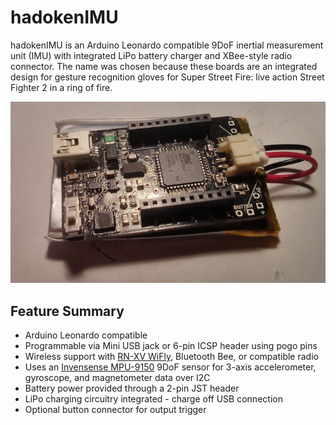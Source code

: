 hadokenIMU
==========

hadokenIMU is an Arduino Leonardo compatible 9DoF inertial measurement unit (IMU) with integrated LiPo battery charger and XBee-style radio connector. The name was chosen because these boards are an integrated design for gesture recognition gloves for Super Street Fire: live action Street Fighter 2 in a ring of fire.

![hadokenIMU photo](docs/hadokenIMU.jpg)

Feature Summary
---------------

* Arduino Leonardo compatible
* Programmable via Mini USB jack or 6-pin ICSP header using pogo pins
* Wireless support with [RN-XV WiFly](http://rovingnetworks.com/products/RN171XV), Bluetooth Bee, or compatible radio
* Uses an [Invensense MPU-9150](http://www.invensense.com/mems/gyro/mpu9150.html) 9DoF sensor for 3-axis accelerometer, gyroscope, and magnetometer data over I2C
* Battery power provided through a 2-pin JST header
* LiPo charging circuitry integrated - charge off USB connection
* Optional button connector for output trigger


